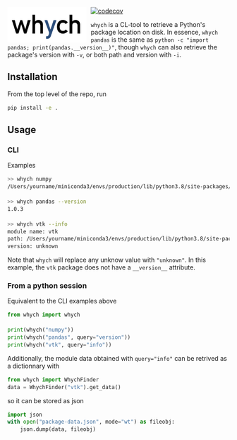 <img src="logo.jpg"
     alt="whych logo"
     height="80"
     style="float: left; margin-right: 10px;" />
     
[![codecov](https://codecov.io/gh/neutrinoceros/whych/branch/master/graph/badge.svg)](https://codecov.io/gh/neutrinoceros/whych)

`whych` is a CL-tool to retrieve a Python's package location on disk.
In essence, `whych pandas` is the same as `python -c "import pandas; print(pandas.__version__)"`, though `whych` can also retrieve the package's version with `-v`, or both path and version with `-i`.

## Installation

From the top level of the repo, run
```bash
pip install -e .
```

## Usage

### CLI

Examples
```bash
>> whych numpy
/Users/yourname/miniconda3/envs/production/lib/python3.8/site-packages/numpy/__init__.py

>> whych pandas --version
1.0.3

>> whych vtk --info
module name: vtk
path: /Users/yourname/miniconda3/envs/production/lib/python3.8/site-packages/vtkmodules/all.py
version: unknown
```
Note that `whych` will replace any unknow value with `"unknown"`.
In this example, the `vtk` package does not have a `__version__` attribute.

### From a python session

Equivalent to the CLI examples above
```python
from whych import whych

print(whych("numpy"))
print(whych("pandas", query="version"))
print(whych("vtk", query="info"))
```

Additionally, the module data obtained with `query="info"` can be retrived as a dictionnary with
```python
from whych import WhychFinder
data = WhychFinder("vtk").get_data()
```

so it can be stored as json
```python
import json
with open("package-data.json", mode="wt") as fileobj:
    json.dump(data, fileobj)
```
